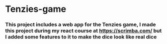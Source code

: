 # Tenzies-game
### This project includes a web app for the Tenzies game, I made this project during my react course at https://scrimba.com/ but I added some features to it to make the dice look like real dice
